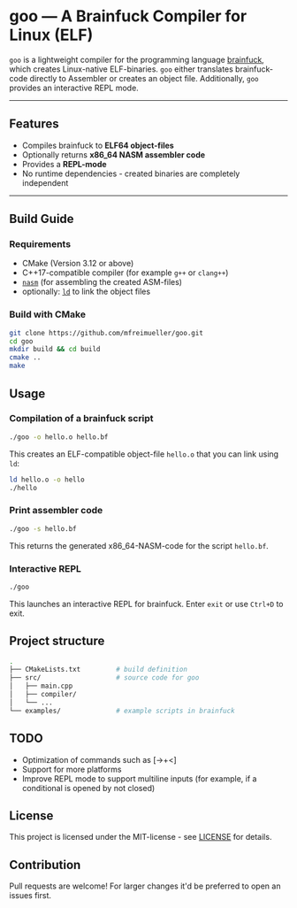# goo — A Brainfuck Compiler for Linux (ELF)

`goo` is a lightweight compiler for the programming language [brainfuck](https://en.wikipedia.org/wiki/Brainfuck), which creates Linux-native ELF-binaries.
`goo` either translates brainfuck-code directly to Assembler or creates an object file. Additionally, `goo` provides an interactive REPL mode.

---

## Features

- Compiles brainfuck to **ELF64 object-files**
- Optionally returns **x86_64 NASM assembler code**
- Provides a **REPL-mode**
- No runtime dependencies - created binaries are completely independent

---

## Build Guide

### Requirements

- CMake (Version 3.12 or above)
- C++17-compatible compiler (for example `g++` or `clang++`)
- [`nasm`](https://www.nasm.us/) (for assembling the created ASM-files)
- optionally: [`ld`](https://man7.org/linux/man-pages/man1/ld.1.html) to link the object files

### Build with CMake

```bash
git clone https://github.com/mfreimueller/goo.git
cd goo
mkdir build && cd build
cmake ..
make
```

## Usage

### Compilation of a brainfuck script

```bash
./goo -o hello.o hello.bf
```

This creates an ELF-compatible object-file `hello.o` that you can link using `ld`:

```bash
ld hello.o -o hello
./hello
```

### Print assembler code

```bash
./goo -s hello.bf
```

This returns the generated x86_64-NASM-code for the script `hello.bf`.

### Interactive REPL

```bash
./goo
```

This launches an interactive REPL for brainfuck. Enter `exit` or use `Ctrl+D` to exit.

## Project structure

```bash
.
├── CMakeLists.txt         # build definition
├── src/                   # source code for goo
│   ├── main.cpp
│   ├── compiler/
│   └── ...
└── examples/              # example scripts in brainfuck
```

## TODO

- Optimization of commands such as [->+<]
- Support for more platforms
- Improve REPL mode to support multiline inputs (for example, if a conditional is opened by not closed)

## License

This project is licensed under the MIT-license - see [LICENSE](LICENSE) for details.

## Contribution

Pull requests are welcome! For larger changes it'd be preferred to open an issues first.
